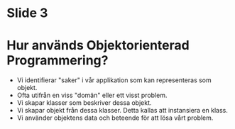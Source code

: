 # Slide 3

# Hur används Objektorienterad Programmering?

* Vi identifierar "saker" i vår applikation som kan representeras som objekt.
* Ofta utifrån en viss "domän" eller ett visst problem.
* Vi skapar klasser som beskriver dessa objekt.
* Vi skapar objekt från dessa klasser. Detta kallas att instansiera en klass.
* Vi använder objektens data och beteende för att lösa vårt problem.

